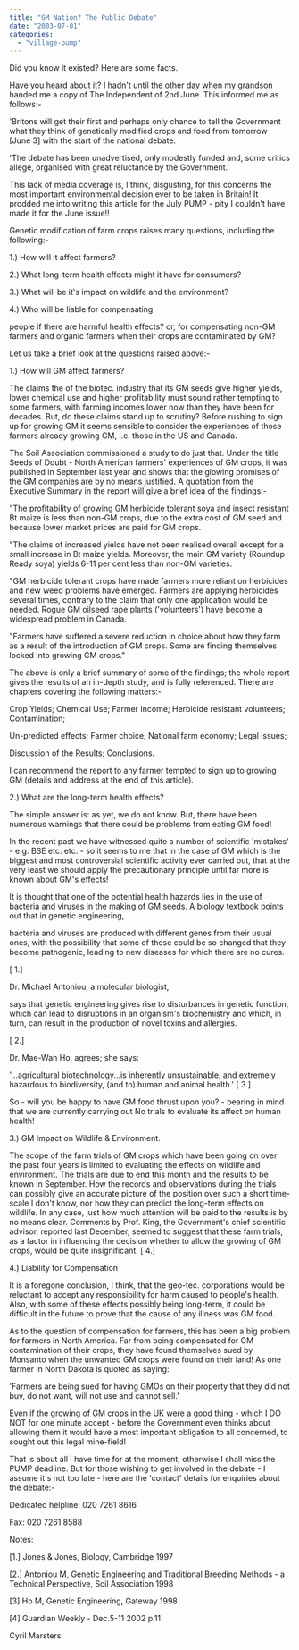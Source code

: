 ```yaml
---
title: "GM Nation? The Public Debate"
date: "2003-07-01"
categories: 
  - "village-pump"
---
```


Did you know it existed? Here are some facts.

Have you heard about it? I hadn't until the other day when my grandson handed me a copy of The Independent of 2nd June. This informed me as follows:-

'Britons will get their first and perhaps only chance to tell the Government what they think of genetically modified crops and food from tomorrow \[June 3\] with the start of the national debate.

'The debate has been unadvertised, only modestly funded and, some critics allege, organised with great reluctance by the Government.'

This lack of media coverage is, I think, disgusting, for this concerns the most important environmental decision ever to be taken in Britain! It prodded me into writing this article for the July PUMP - pity I couldn't have made it for the June issue!!

Genetic modification of farm crops raises many questions, including the following:-

1.) How will it affect farmers?

2.) What long-term health effects might it have for consumers?

3.) What will be it's impact on wildlife and the environment?

4.) Who will be liable for compensating

people if there are harmful health effects? or, for compensating non-GM farmers and organic farmers when their crops are contaminated by GM?

Let us take a brief look at the questions raised above:-

1.) How will GM affect farmers?

The claims the of the biotec. industry that its GM seeds give higher yields, lower chemical use and higher profitability must sound rather tempting to some farmers, with farming incomes lower now than they have been for decades. But, do these claims stand up to scrutiny? Before rushing to sign up for growing GM it seems sensible to consider the experiences of those farmers already growing GM, i.e. those in the US and Canada.

The Soil Association commissioned a study to do just that. Under the title Seeds of Doubt - North American farmers' experiences of GM crops, it was published in September last year and shows that the glowing promises of the GM companies are by no means justified. A quotation from the Executive Summary in the report will give a brief idea of the findings:-

"The profitability of growing GM herbicide tolerant soya and insect resistant Bt maize is less than non-GM crops, due to the extra cost of GM seed and because lower market prices are paid for GM crops.

"The claims of increased yields have not been realised overall except for a small increase in Bt maize yields. Moreover, the main GM variety (Roundup Ready soya) yields 6-11 per cent less than non-GM varieties.

"GM herbicide tolerant crops have made farmers more reliant on herbicides and new weed problems have emerged. Farmers are applying herbicides several times, contrary to the claim that only one application would be needed. Rogue GM oilseed rape plants ('volunteers') have become a widespread problem in Canada.

"Farmers have suffered a severe reduction in choice about how they farm as a result of the introduction of GM crops. Some are finding themselves locked into growing GM crops."

The above is only a brief summary of some of the findings; the whole report gives the results of an in-depth study, and is fully referenced. There are chapters covering the following matters:-

Crop Yields; Chemical Use; Farmer Income; Herbicide resistant volunteers; Contamination;

Un-predicted effects; Farmer choice; National farm economy; Legal issues;

Discussion of the Results; Conclusions.

I can recommend the report to any farmer tempted to sign up to growing GM (details and address at the end of this article).

2.) What are the long-term health effects?

The simple answer is: as yet, we do not know. But, there have been numerous warnings that there could be problems from eating GM food!

In the recent past we have witnessed quite a number of scientific 'mistakes' - e.g. BSE etc. etc. - so it seems to me that in the case of GM which is the biggest and most controversial scientific activity ever carried out, that at the very least we should apply the precautionary principle until far more is known about GM's effects!

It is thought that one of the potential health hazards lies in the use of bacteria and viruses in the making of GM seeds. A biology textbook points out that in genetic engineering,

bacteria and viruses are produced with different genes from their usual ones, with the possibility that some of these could be so changed that they become pathogenic, leading to new diseases for which there are no cures.

\[ 1.\]

Dr. Michael Antoniou, a molecular biologist,

says that genetic engineering gives rise to disturbances in genetic function, which can lead to disruptions in an organism's biochemistry and which, in turn, can result in the production of novel toxins and allergies.

\[ 2.\]

Dr. Mae-Wan Ho, agrees; she says:

'...agricultural biotechnology...is inherently unsustainable, and extremely hazardous to biodiversity, (and to) human and animal health.' \[ 3.\]

So - will you be happy to have GM food thrust upon you? - bearing in mind that we are currently carrying out No trials to evaluate its affect on human health!

3.) GM Impact on Wildlife & Environment.

The scope of the farm trials of GM crops which have been going on over the past four years is limited to evaluating the effects on wildlife and environment. The trials are due to end this month and the results to be known in September. How the records and observations during the trials can possibly give an accurate picture of the position over such a short time-scale I don't know, nor how they can predict the long-term effects on wildlife. In any case, just how much attention will be paid to the results is by no means clear. Comments by Prof. King, the Government's chief scientific advisor, reported last December, seemed to suggest that these farm trials, as a factor in influencing the decision whether to allow the growing of GM crops, would be quite insignificant. \[ 4.\]

4.) Liability for Compensation

It is a foregone conclusion, I think, that the geo-tec. corporations would be reluctant to accept any responsibility for harm caused to people's health. Also, with some of these effects possibly being long-term, it could be difficult in the future to prove that the cause of any illness was GM food.

As to the question of compensation for farmers, this has been a big problem for farmers in North America. Far from being compensated for GM contamination of their crops, they have found themselves sued by Monsanto when the unwanted GM crops were found on their land! As one farmer in North Dakota is quoted as saying:

'Farmers are being sued for having GMOs on their property that they did not buy, do not want, will not use and cannot sell.'

Even if the growing of GM crops in the UK were a good thing - which I DO NOT for one minute accept - before the Government even thinks about allowing them it would have a most important obligation to all concerned, to sought out this legal mine-field!

That is about all I have time for at the moment, otherwise I shall miss the PUMP deadline. But for those wishing to get involved in the debate - I assume it's not too late - here are the 'contact' details for enquiries about the debate:-

Dedicated helpline: 020 7261 8616

Fax: 020 7261 8588

Notes:

\[1.\] Jones & Jones, Biology, Cambridge 1997

\[2.\] Antoniou M, Genetic Engineering and Traditional Breeding Methods - a Technical Perspective, Soil Association 1998

\[3\] Ho M, Genetic Engineering, Gateway 1998

\[4\] Guardian Weekly - Dec.5-11 2002 p.11.

Cyril Marsters
